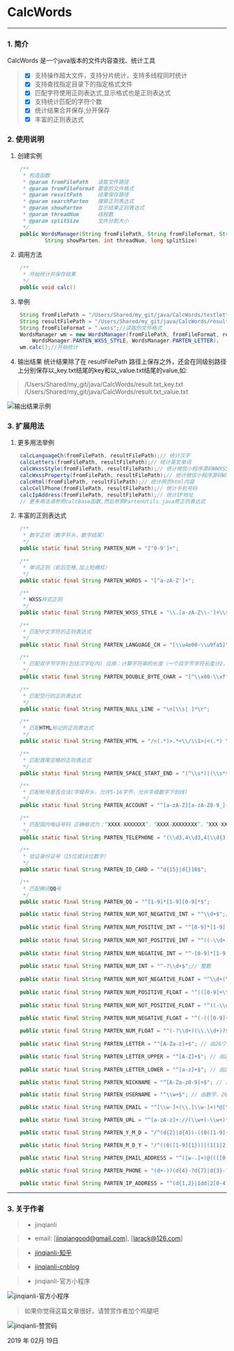 # CalcWords

------

### 1. 简介
CalcWords 是一个java版本的文件内容查找、统计工具

> - [x] 支持操作超大文件，支持分片统计，支持多线程同时统计
> - [x] 支持查找指定目录下的指定格式文件
> - [x] 匹配字符使用正则表达式,显示格式也是正则表达式
> - [x] 支持统计匹配的字符个数
> - [x] 统计结果合并保存,分开保存
> - [x] 丰富的正则表达式

### 2. 使用说明

1. 创建实例

```java
	/**
	 * 构造函数
	 * @param fromFilePath   读取文件路径
	 * @param fromFileFormat 要查的文件格式
	 * @param resultPath     结果保存路径
	 * @param searchParten   搜索正则表达式
	 * @param showParten     显示结果正则表达式
	 * @param threadNum      线程数
	 * @param splitSize      文件分割大小
	 */
	public WordsManager(String fromFilePath, String fromFileFormat, String resultFilePath, String searchParten,
			String showParten, int threadNum, long splitSize)
```

2. 调用方法

```java
	/**
	 * 开始统计并保存结果
	 */
    public void calc()
```

3. 举例

```java
	String fromFilePath = "/Users/Shared/my_git/java/CalcWords/testletters/"; //要读取的文件路径
	String resultFilePath = "/Users/Shared/my_git/java/CalcWords/result.txt";//结果保存路径
    String fromFileFormat = ".wxss";//读取的文件格式
	WordsManager wm = new WordsManager(fromFilePath, fromFileFormat, resultFilePath,
        WordsManager.PARTEN_WXSS_STYLE, WordsManager.PARTEN_LETTER);
	wm.calc();//开始统计
```

4. 输出结果
统计结果除了在 resultFilePath 路径上保存之外，还会在同级别路径上分别保存以_key.txt结尾的key和以_value.txt结尾的value,如:
> /Users/Shared/my_git/java/CalcWords/result.txt_key.txt
> /Users/Shared/my_git/java/CalcWords/result.txt_value.txt

![输出结果示例](out_sample.png)

### 3. 扩展用法

1. 更多用法举例

```java
	calcLanguageCh(fromFilePath, resultFilePath);// 统计汉字
	calcLetters(fromFilePath, resultFilePath);// 统计英文单词
	calcWxssStyle(fromFilePath, resultFilePath);// 统计微信小程序源码WWXSS样式
	calcWxssProperty(fromFilePath, resultFilePath);// 统计微信小程序源码WXSS属性
	calcHtml(fromFilePath, resultFilePath);// 统计网页html内容
	calcCellPhone(fromFilePath, resultFilePath);// 统计手机号码
	calcIpAddress(fromFilePath, resultFilePath);// 统计IP地址
	// 更多用法请参照calcBase函数,然后参照PartenUtils.java修正则表达式
```

2. 丰富的正则表达式

```java
	/**
	 * 数字正则（数字开头，数字结尾）
	 */
	public static final String PARTEN_NUM = "[^0-9']+";

	/**
	 * 单词正则（前后空格,加上短横杠）
	 */
	public static final String PARTEN_WORDS = "[^a-zA-Z']+";

	/**
	 * WXSS样式正则
	 */
	public static final String PARTEN_WXSS_STYLE = "\\.[a-zA-Z\\-']+\\s+\\{";

	/**
	 * 匹配中文字符的正则表达式
	 */
	public static final String PARTEN_LANGUAGE_CH = "[\\u4e00-\\u9fa5]";

	/**
	 * 匹配双字节字符(包括汉字在内) 应用：计算字符串的长度（一个双字节字符长度计2，ASCII字符计1）
	 */
	public static final String PARTEN_DOUBLE_BYTE_CHAR = "[^\\x00-\\xff]";

	/**
	 * 匹配空行的正则表达式
	 */
	public static final String PARTEN_NULL_LINE = "\n[\\s| ]*\r";

	/**
	 * 匹配HTML标记的正则表达式
	 */
	public static final String PARTEN_HTML = "/<(.*)>.*<\\/\\1>|<(.*) \\/>/";

	/**
	 * 匹配首尾空格的正则表达式
	 */
	public static final String PARTEN_SPACE_START_END = "(^\\s*)|(\\s*$)";

	/**
	 * 匹配帐号是否合法(字母开头，允许5-16字节，允许字母数字下划线)
	 */
	public static final String PARTEN_ACCOUNT = "^[a-zA-Z][a-zA-Z0-9_]{4,15}$";

	/**
	 * 匹配国内电话号码 正确格式为：“XXXX-XXXXXXX”，“XXXX-XXXXXXXX”，“XXX-XXXXXXX”，
	 */
	public static final String PARTEN_TELEPHONE = "(\\d3,4\\d3,4|\\d{3,4}-|\\s)?\\d{8}";

	/**
	 * 验证身份证号（15位或18位数字）
	 */
	public static final String PARTEN_ID_CARD = "^d{15}|d{}18$";

	/**
	 * 匹配腾讯QQ号
	 */
	public static final String PARTEN_QQ = "^[1-9]*[1-9][0-9]*$";

	public static final String PARTEN_NUM_NOT_NEGATIVE_INT = "^\\d+$";// 非负整数（正整数 + 0）
	
	public static final String PARTEN_NUM_POSITIVE_INT = "^[0-9]*[1-9][0-9]*$"; // 正整数
	
	public static final String PARTEN_NUM_NOT_POSITIVE_INT = "^((-\\d+)|(0+))$"; // 非正整数（负整数 + 0）
	
	public static final String PARTEN_NUM_NEGATIVE_INT = "^-[0-9]*[1-9][0-9]*$"; // 负整数
	
	public static final String PARTEN_NUM_INT = "^-?\\d+$";// 整数
	
	public static final String PARTEN_NUM_NOT_NEGATIVE_FLOAT = "^\\d+(\\.\\d+)?$"; // 非负浮点数（正浮点数 + 0）
	
	public static final String PARTEN_NUM_POSITIVE_FLOAT = "^(([0-9]+\\.[0-9]*[1-9][0-9]*)|([0-9]*[1-9][0-9]*\\.[0-9]+)|([0-9]*[1-9][0-9]*))$"; // 正浮点数
	
	public static final String PARTEN_NUM_NOT_POSITIVE_FLOAT = "^((-\\d+(\\.\\d+)?)|(0+(\\.0+)?))$"; // 非正浮点数（负浮点数 + 0）

	public static final String PARTEN_NUM_NEGATIVE_FLOAT = "^(-(([0-9]+\\.[0-9]*[1-9][0-9]*)|([0-9]*[1-9][0-9]*\\.[0-9]+)|([0-9]*[1-9][0-9]*)))$"; // 负浮点数
	
	public static final String PARTEN_NUM_FLOAT = "^(-?\\d+)(\\.\\d+)?$"; // 浮点数
	
	public static final String PARTEN_LETTER = "^[A-Za-z]+$"; // 由26个英文字母组成的字符串

	public static final String PARTEN_LETTER_UPPER = "^[A-Z]+$"; // 由26个英文字母的大写组成的字符串
	
	public static final String PARTEN_LETTER_LOWER = "^[a-z]+$"; // 由26个英文字母的小写组成的字符串

	public static final String PARTEN_NICKNAME = "^[A-Za-z0-9]+$"; // 由数字和26个英文字母组成的字符串

	public static final String PARTEN_USERNAME = "^\\w+$"; // 由数字、26个英文字母或者下划线组成的字符串

	public static final String PARTEN_EMAIL = "^[\\w-]+(\\.[\\w-]+)*@[\\w-]+(\\.[\\w-]+)+$";// email地址

	public static final String PARTEN_URL = "^[a-zA-z]+://(\\w+(-\\w+)*)(\\.(\\w+(-\\w+)*))*(\\?\\S*)?$";// url

	public static final String PARTEN_Y_M_D = "/^(d{2}|d{4})-((0([1-9]{1}))|(1[1|2]))-(([0-2]([1-9]{1}))|(3[0|1]))$/"; // 年-月-日

	public static final String PARTEN_M_D_Y = "/^((0([1-9]{1}))|(1[1|2]))/(([0-2]([1-9]{1}))|(3[0|1]))/(d{2}|d{4})$/"; // 月/日/年

	public static final String PARTEN_EMAIL_ADDRESS = "^([w-.]+)@(([[0-9]{1,3}.[0-9]{1,3}.[0-9]{1,3}.)|(([w-]+.)+))([a-zA-Z]{2,4}|[0-9]{1,3})(]?)$"; // Emil

	public static final String PARTEN_PHONE = "(d+-)?(d{4}-?d{7}|d{3}-?d{8}|^d{7,8})(-d+)?"; // 电话号码

	public static final String PARTEN_IP_ADDRESS = "^(d{1,2}|1dd|2[0-4]d|25[0-5]).(d{1,2}|1dd|2[0-4]d|25[0-5]).(d{1,2}|1dd|2[0-4]d|25[0-5]).(d{1,2}|1dd|2[0-4]d|25[0-5])$"; // IP地址

```

------

### 3. 关于作者

> * jinqianli 

> * email: [jinqiangood@gmail.com], [larack@126.com]

> * [jinqianli-知乎](https://www.zhihu.com/people/jinqianli/)

> * [jinqianli-cnblog](https://www.cnblogs.com/larack/)

> * jinqianli-官方小程序

![jinqianli-官方小程序](jinqianli_miniapp_logo.jpg)

> 如果你觉得这篇文章很好，请赞赏作者加个鸡腿吧

![jinqianli-赞赏码](jinqianli_shoukuan.jpg)

2019 年 02月 19日  